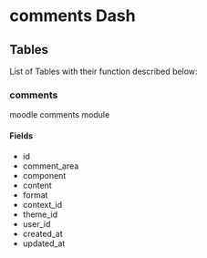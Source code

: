 # comments Dash

## Tables

List of Tables with their function described below:

### comments

moodle comments module

#### Fields

- id
- comment_area
- component
- content
- format
- context_id
- theme_id
- user_id
- created_at
- updated_at
